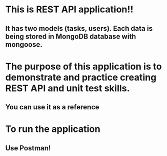 # This is REST API application!!
## It has two models (tasks, users). Each data is being stored in MongoDB database with mongoose.

# The purpose of this application is to demonstrate and practice creating REST API and unit test skills.
## You can use it as a reference

# To run the application
## Use Postman!
